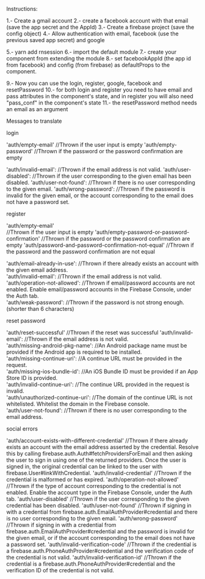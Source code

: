 Instructions:

1.- Create a gmail account
2.- create a facebook account with that email (save the app secret and the AppId)
3.- Create a firebase project (save the config object)
4.- Allow authentication with email, facebook (use the previous saved app secret) and google

5.- yarn add rnsession
6.- import the default module
7.- create your component from extending the module
8.- set facebookAppId (the app id from facebook) and config (from firebase) as defaultProps to the component.

9.- Now you can use the login, register, google, facebook and resetPassword
10.- for both login and register you need to have email and pass attributes in the component's state, and in register you will also need "pass_conf" in the component's state
11.- the resetPassword method needs an email as an argument


Messages to translate

login

'auth/empty-email'
//Thrown if the user input is empty
'auth/empty-password'
//Thrown if the password or the password confirmation are empty

'auth/invalid-email':
//Thrown if the email address is not valid.
'auth/user-disabled':
//Thrown if the user corresponding to the given email has been disabled.
'auth/user-not-found':
//Thrown if there is no user corresponding to the given email.
'auth/wrong-password':
//Thrown if the password is invalid for the given email, or the account corresponding to the email does not have a password set.

register

'auth/empty-email'  
//Thrown if the user input is empty
'auth/empty-password-or-password-confirmation'
//Thrown if the password or the password confirmation are empty
'auth/password-and-password-confirmation-not-equal'
//Thrown if the password and the password confirmation are not equal

'auth/email-already-in-use':
//Thrown if there already exists an account with the given email address.          
'auth/invalid-email':
//Thrown if the email address is not valid.          
'auth/operation-not-allowed':
//Thrown if email/password accounts are not enabled. Enable email/password accounts in the Firebase Console, under the Auth tab.          
'auth/weak-password':
//Thrown if the password is not strong enough.  (shorter than 6 characters)        

reset password

'auth/reset-successful'
//Thrown if the reset was successful
'auth/invalid-email':
//Thrown if the email address is not valid.          
'auth/missing-android-pkg-name':
//An Android package name must be provided if the Android app is required to be installed.          
'auth/missing-continue-uri':
//A continue URL must be provided in the request.          
'auth/missing-ios-bundle-id':
//An iOS Bundle ID must be provided if an App Store ID is provided.          
'auth/invalid-continue-uri':
//The continue URL provided in the request is invalid.          
'auth/unauthorized-continue-uri':
//The domain of the continue URL is not whitelisted. Whitelist the domain in the Firebase console.          
'auth/user-not-found':
//Thrown if there is no user corresponding to the email address.          

social errors

'auth/account-exists-with-different-credential'
//Thrown if there already exists an account with the email address asserted by the credential. Resolve this by calling firebase.auth.Auth#fetchProvidersForEmail and then asking the user to sign in using one of the returned providers. Once the user is signed in, the original credential can be linked to the user with firebase.User#linkWithCredential.
'auth/invalid-credential'
//Thrown if the credential is malformed or has expired.
'auth/operation-not-allowed'
//Thrown if the type of account corresponding to the credential is not enabled. Enable the account type in the Firebase Console, under the Auth tab.
'auth/user-disabled'
//Thrown if the user corresponding to the given credential has been disabled.
'auth/user-not-found'
//Thrown if signing in with a credential from firebase.auth.EmailAuthProvider#credential and there is no user corresponding to the given email.
'auth/wrong-password'
//Thrown if signing in with a credential from firebase.auth.EmailAuthProvider#credential and the password is invalid for the given email, or if the account corresponding to the email does not have a password set.
'auth/invalid-verification-code'
//Thrown if the credential is a firebase.auth.PhoneAuthProvider#credential and the verification code of the credential is not valid.
'auth/invalid-verification-id'
//Thrown if the credential is a firebase.auth.PhoneAuthProvider#credential and the verification ID of the credential is not valid.
          